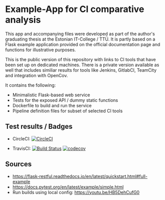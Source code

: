# Example-App for CI comparative analysis

This app and accompanying files were developed as part of the author's graduating thesis at the Estonian IT-College / TTÜ. 
It is partly based on a Flask example application provided on the official documentation page and functions for illustrative purposes.

This is the public version of this repository with links to CI tools that have been set up on dedicated machines. 
There is a private version available as well that includes similiar results for tools like Jenkins, GitlabCI, TeamCity and integration with OpenCov.

It contains the following:

* Minimalistic Flask-based web service
* Tests for the exposed API / dummy static functions
* Dockerfile to build and run the service
* Pipeline definition files for subset of selected CI tools


## Test results / Badges

* CircleCI: [![CircleCI](https://circleci.com/gh/Korving-F/thesis-cicd-examples/tree/master.svg?style=svg)](https://circleci.com/gh/Korving-F/thesis-cicd-examples/tree/master)

* TravisCI: [![Build Status](https://travis-ci.org/Korving-F/thesis-cicd-examples.svg?branch=master)](https://travis-ci.org/Korving-F/thesis-cicd-examples) [![codecov](https://codecov.io/gh/Korving-F/thesis-cicd-examples/branch/master/graph/badge.svg)](https://codecov.io/gh/Korving-F/thesis-cicd-examples)

## Sources
* https://flask-restful.readthedocs.io/en/latest/quickstart.html#full-example
* https://docs.pytest.org/en/latest/example/simple.html
* Run builds using local config: https://youtu.be/HB5DehCufG0
